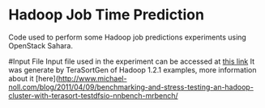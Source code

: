 # Hadoop Job Time Prediction
Code used to perform some Hadoop job predictions experiments using OpenStack Sahara.

#Input File
Input file used in the experiment can be accessed at [this link](https://www.dropbox.com/s/1e4zdjq6l8tj7eb/5GB?dl=0)
It was generate by TeraSortGen of Hadoop 1.2.1 examples, more information about it [here](http://www.michael-noll.com/blog/2011/04/09/benchmarking-and-stress-testing-an-hadoop-cluster-with-terasort-testdfsio-nnbench-mrbench/
